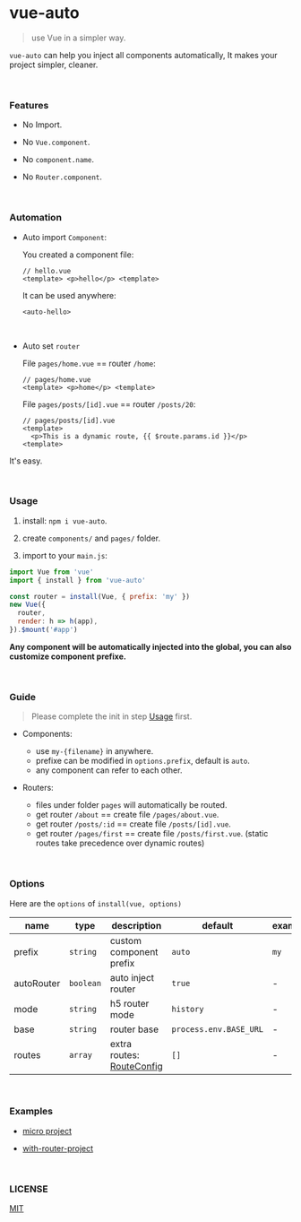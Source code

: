 # vue-auto
> use Vue in a simpler way.

`vue-auto` can help you inject all components automatically, It makes your project simpler, cleaner.

<br/>

### Features

- No Import.

- No `Vue.component`.

- No `component.name`.

- No `Router.component`.

<br/>

### Automation

  - Auto import `Component`:

    You created a component file:
    ```
    // hello.vue
    <template> <p>hello</p> <template>
    ```
    It can be used anywhere:
    ```
    <auto-hello>
    ```

<br/>

  - Auto set `router`

    File `pages/home.vue` == router `/home`:
    ```
    // pages/home.vue
    <template> <p>home</p> <template>
    ```

    File `pages/posts/[id].vue` == router `/posts/20`:
    ```
    // pages/posts/[id].vue
    <template> 
      <p>This is a dynamic route, {{ $route.params.id }}</p> 
    <template>
    ```
  It's easy.

<br/>

### Usage

1. install: `npm i vue-auto`.

2. create `components/` and `pages/` folder.

3. import to your `main.js`:

  ```js
  import Vue from 'vue'
  import { install } from 'vue-auto'
  
  const router = install(Vue, { prefix: 'my' })
  new Vue({
    router,
    render: h => h(app),
  }).$mount('#app')
  ```

**Any component will be automatically injected into the global, you can also customize component prefixe.**

<br/>

### Guide

> Please complete the init in step [Usage](#Usage) first.

  - Components:
    - use `my-{filename}` in anywhere.
    - prefixe can be modified in `options.prefix`, default is `auto`.
    - any component can refer to each other.

  - Routers:
    - files under folder `pages` will automatically be routed.
    - get router `/about` == create file `/pages/about.vue`.
    - get router `/posts/:id` == create file `/posts/[id].vue`.
    - get router `/pages/first` == create file `/posts/first.vue`. (static routes take precedence over dynamic routes)

<br/>

### Options

Here are the `options` of `install(vue, options)`

| name | type | description | default | example |
|---|---|---|---|---|
| prefix | `string` | custom component prefix | `auto` | `my` |
| autoRouter | `boolean` | auto inject router | `true` | - |
| mode | `string` | h5 router mode | `history` | - |
| base | `string` | router base | `process.env.BASE_URL` | - |
| routes | `array` | extra routes: [RouteConfig](https://router.vuejs.org/zh/api/#routes) | `[]` | - |

<br/>

### Examples

- [micro project](https://github.com/unix/vue-auto/tree/master/examples/micro)

- [with-router-project](https://github.com/unix/vue-auto/tree/master/examples/with-routers)

<br/>

### LICENSE
[MIT](LICENSE)
